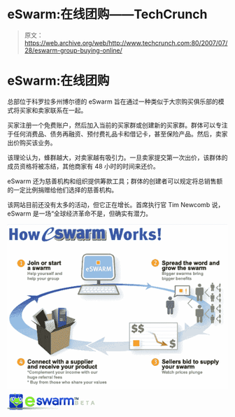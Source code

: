 # eSwarm:在线团购——TechCrunch

> 原文：<https://web.archive.org/web/http://www.techcrunch.com:80/2007/07/28/eswarm-group-buying-online/>

# eSwarm:在线团购

总部位于科罗拉多州博尔德的 eSwarm 旨在通过一种类似于大宗购买俱乐部的模式将买家和卖家联系在一起。

买家注册一个免费账户，然后加入当前的买家群或创建新的买家群。群体可以专注于任何消费品、债务再融资、预付费礼品卡和借记卡，甚至保险产品。然后，卖家出价购买该业务。

该理论认为，蜂群越大，对卖家越有吸引力。一旦卖家提交第一次出价，该群体的成员资格将被冻结，其他商家有 48 小时的时间来还价。

eSwarm 还为慈善机构和组织提供筹款工具；群体的创建者可以规定将总销售额的一定比例捐赠给他们选择的慈善机构。

该网站目前还没有太多的活动，但它正在增长。首席执行官 Tim Newcomb 说，eSwarm 是一场“全球经济革命不是，但确实有潜力。

![eswarm1.jpg](img/936351af1277202bb46f1bf4629bb19c.png) ![eswarm.jpg](img/168e5df97ff829b5d21eee63ebd18a1f.png)